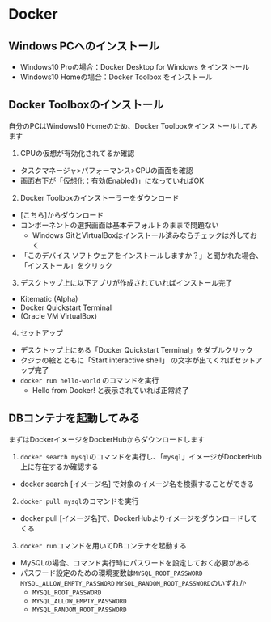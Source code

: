 # Docker
## Windows PCへのインストール
* Windows10 Proの場合：Docker Desktop for Windows をインストール
* Windows10 Homeの場合：Docker Toolbox をインストール

## Docker Toolboxのインストール
自分のPCはWindows10 Homeのため、Docker Toolboxをインストールしてみます
1. CPUの仮想が有効化されてるか確認
  * タスクマネージャ>パフォーマンス>CPUの画面を確認
  * 画面右下が「仮想化：有効(Enabled)」になっていればOK
2. Docker Toolboxのインストーラーをダウンロード
  * [こちら]からダウンロード
  * コンポーネントの選択画面は基本デフォルトのままで問題ない
    * Windows GitとVirtualBoxはインストール済みならチェックは外しておく
  * 「このデバイス ソフトウェアをインストールしますか？」と聞かれた場合、「インストール」をクリック
3. デスクトップ上に以下アプリが作成されていればインストール完了
  * Kitematic (Alpha)
  * Docker Quickstart Terminal
  * (Oracle VM VirtualBox)
4. セットアップ
  * デスクトップ上にある「Docker Quickstart Terminal」をダブルクリック
  * クジラの絵とともに「Start interactive shell」 の文字が出てくればセットアップ完了
  * `docker run hello-world` のコマンドを実行
    * Hello from Docker! と表示されていれば正常終了

## DBコンテナを起動してみる
まずはDockerイメージをDockerHubからダウンロードします
1. `docker search mysql`のコマンドを実行し、「`mysql`」イメージがDockerHub上に存在するか確認する
  * docker search [イメージ名] で対象のイメージ名を検索することができる
2. `docker pull mysql`のコマンドを実行
  * docker pull [イメージ名]で、DockerHubよりイメージをダウンロードしてくる
3. `docker run`コマンドを用いてDBコンテナを起動する
  * MySQLの場合、コマンド実行時にパスワードを設定しておく必要がある
  * パスワード設定のための環境変数は`MYSQL_ROOT_PASSWORD` `MYSQL_ALLOW_EMPTY_PASSWORD` `MYSQL_RANDOM_ROOT_PASSWORD`のいずれか
    * `MYSQL_ROOT_PASSWORD`
    * `MYSQL_ALLOW_EMPTY_PASSWORD`
    * `MYSQL_RANDOM_ROOT_PASSWORD`

[DTB_install]:https://qiita.com/str416yb/items/8ab9594d2439541401af "Docker Toolboxのインストール手順"
